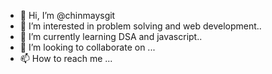 - 👋 Hi, I’m @chinmaysgit
- 👀 I’m interested in problem solving and web development..
- 🌱 I’m currently learning DSA and javascript..
- 💞️ I’m looking to collaborate on ...
- 📫 How to reach me ...

<!---
chinmaysgit/chinmaysgit is a ✨ special ✨ repository because its `README.md` (this file) appears on your GitHub profile.
You can click the Preview link to take a look at your changes.
--->
